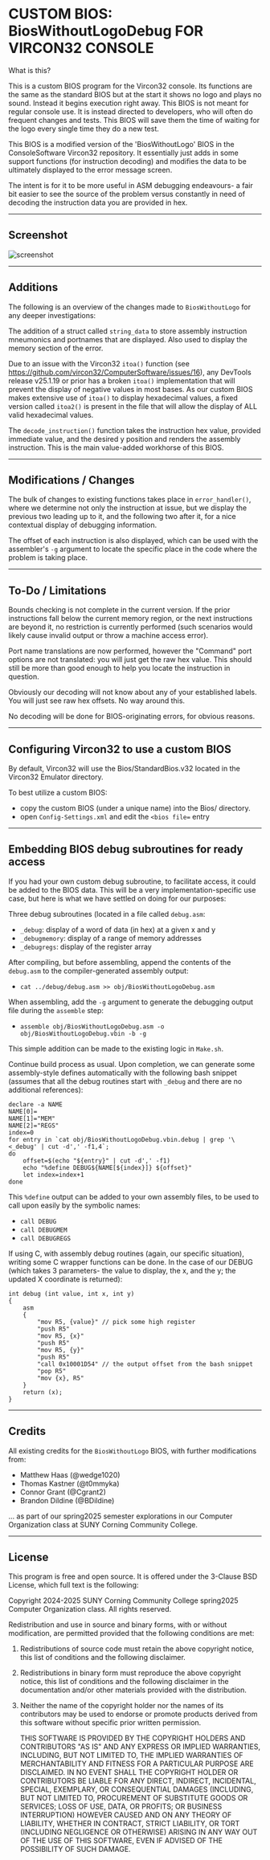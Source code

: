 # CUSTOM BIOS: BiosWithoutLogoDebug FOR VIRCON32 CONSOLE

What is this?

This is a custom BIOS program for the Vircon32 console. Its functions are
the same as the standard BIOS but at the start it shows no logo and plays
no sound. Instead it begins execution  right away. This BIOS is not meant
for regular console  use. It is instead directed to  developers, who will
often do frequent changes and tests. This BIOS will save them the time of
waiting for the logo every single time they do a new test.
    
This BIOS  is a  modified version  of the  'BiosWithoutLogo' BIOS  in the
ConsoleSoftware  Vircon32 repository.  It essentially  just adds  in some
support functions (for instruction decoding)  and modifies the data to be
ultimately displayed to the error message screen.

The intent  is for it  to be more useful  in ASM debugging  endeavours- a
fair bit  easier to see  the source of  the problem versus  constantly in
need of decoding the instruction data you are provided in hex.

-----------------------------------------------------------------------------

## Screenshot

![screenshot](Screenshot-BiosWithoutLogoDebug.png)

-----------------------------------------------------------------------------

## Additions

The following is an overview of the changes made to `BiosWithoutLogo` for
any deeper investigations:

The  addition  of  a  struct   called  `string_data`  to  store  assembly
instruction mneumonics  and portnames  that are  displayed. Also  used to
display the memory section of the error.

Due   to   an   issue   with  the   Vircon32   `itoa()`   function   (see
https://github.com/vircon32/ComputerSoftware/issues/16),   any   DevTools
release v25.1.19 or prior has  a broken `itoa()` implementation that will
prevent the display of negative values  in most bases. As our custom BIOS
makes extensive  use of `itoa()`  to display hexadecimal values,  a fixed
version  called `itoa2()`  is present  in the  file that  will allow  the
display of ALL valid hexadecimal values.

The  `decode_instruction()` function  takes  the  instruction hex  value,
provided  immediate value,  and the  desired y  position and  renders the
assembly  instruction. This  is the  main value-added  workhorse of  this
BIOS.

-----------------------------------------------------------------------------

## Modifications / Changes

The   bulk   of   changes   to  existing   functions   takes   place   in
`error_handler()`, where we determine not  only the instruction at issue,
but we display the  previous two leading up to it,  and the following two
after it, for a nice contextual display of debugging information.

The offset of each instruction is  also displayed, which can be used with
the assembler's  `-g` argument to locate  the specific place in  the code
where the problem is taking place.

-----------------------------------------------------------------------------

## To-Do / Limitations

Bounds  checking  is  not  complete   in  the  current  version.  If  the
prior  instructions fall  below the  current memory  region, or  the next
instructions are beyond  it, no restriction is  currently performed (such
scenarios would  likely cause  invalid output or  throw a  machine access
error).

Port  name translations  are now  performed, however  the "Command"  port
options are  not translated: you  will just get  the raw hex  value. This
should still be more than good  enough to help you locate the instruction
in question.

Obviously  our decoding  will  not  know about  any  of your  established
labels. You will just see raw hex offsets. No way around this.

No  decoding  will  be  done for  BIOS-originating  errors,  for  obvious
reasons.

-----------------------------------------------------------------------------

## Configuring Vircon32 to use a custom BIOS

By default,  Vircon32 will use  the Bios/StandardBios.v32 located  in the
Vircon32 Emulator directory.

To best utilize a custom BIOS:

* copy the custom BIOS (under a unique name) into the Bios/ directory.
* open `Config-Settings.xml` and edit the  `<bios file=` entry

-----------------------------------------------------------------------------

## Embedding BIOS debug subroutines for ready access

If  you had  your  own  custom debug  subroutine,  to facilitate  access,
it   could  be   added  to   the  BIOS   data.  This   will  be   a  very
implementation-specific use  case, but  here is what  we have  settled on
doing for our purposes:

Three debug subroutines (located in a file called `debug.asm`:
* `_debug`: display of a word of data (in hex) at a given x and y
* `_debugmemory`: display of a range of memory addresses
* `_debugregs`: display of the register array
    
After  compiling,  but before  assembling,  append  the contents  of  the
`debug.asm` to the compiler-generated assembly output:

* `cat ../debug/debug.asm >> obj/BiosWithoutLogoDebug.asm`

When assembling, add  the `-g` argument to generate  the debugging output
file during the `assemble` step:

* `assemble obj/BiosWithoutLogoDebug.asm -o obj/BiosWithoutLogoDebug.vbin -b -g`

This simple addition can be made to the existing logic in `Make.sh`.

Continue build  process as usual.  Upon completion, we can  generate some
assembly-style  defines automatically  with  the  following bash  snippet
(assumes that all the debug routines start with `_debug` and there are no
additional references):

```
declare -a NAME
NAME[0]=
NAME[1]="MEM"
NAME[2]="REGS"
index=0
for entry in `cat obj/BiosWithoutLogoDebug.vbin.debug | grep '\<_debug' | cut -d',' -f1,4`;
do
    offset=$(echo "${entry}" | cut -d',' -f1)
    echo "%define DEBUG${NAME[${index}]} ${offset}"
    let index=index+1
done
```
    
This `%define` output can be added to your own assembly files, to be used
to call upon easily by the symbolic names:

* `call DEBUG`
* `call DEBUGMEM`
* `call DEBUGREGS`

If using C, with assembly debug routines (again, our specific situation),
writing some C  wrapper functions can be  done. In the case  of our DEBUG
(which takes 3  parameters- the value to  display, the x, and  the y; the
updated X coordinate is returned):

```
int debug (int value, int x, int y)
{
    asm
    {
        "mov R5, {value}" // pick some high register
        "push R5"
        "mov R5, {x}"
        "push R5"
        "mov R5, {y}"
        "push R5"
        "call 0x10001D54" // the output offset from the bash snippet
        "pop R5"
        "mov {x}, R5"
    }
    return (x);
}
```

-----------------------------------------------------------------------------

## Credits

All  existing  credits  for  the  `BiosWithoutLogo`  BIOS,  with  further
modifications from:

* Matthew Haas (@wedge1020)
* Thomas Kastner (@t0mmyka)
* Connor Grant (@Cgrant2)
* Brandon Dildine (@BDildine)

...  as part  of our  spring2025  semester explorations  in our  Computer
Organization class at SUNY Corning Community College.

-----------------------------------------------------------------------------

## License

This program  is free and open  source. It is offered  under the 3-Clause
BSD License, which full text is the following:
    
Copyright 2024-2025  SUNY Corning  Community College  spring2025 Computer
Organization class. All rights reserved.
    
Redistribution  and use  in  source  and binary  forms,  with or  without
modification, are  permitted provided  that the following  conditions are
met:
    
1. Redistributions of source code must retain the above copyright notice,
this list of conditions and the following disclaimer.
    
2.  Redistributions in  binary form  must reproduce  the above  copyright
notice,  this list  of conditions  and  the following  disclaimer in  the
documentation and/or other materials provided with the distribution.
    
3.  Neither  the name  of  the  copyright holder  nor  the  names of  its
contributors may be used to endorse or promote products derived from this
software without specific prior written permission.
    
    THIS SOFTWARE IS PROVIDED BY THE COPYRIGHT HOLDERS AND
    CONTRIBUTORS "AS IS" AND ANY EXPRESS OR IMPLIED WARRANTIES,
    INCLUDING, BUT NOT LIMITED TO, THE IMPLIED WARRANTIES OF
    MERCHANTABILITY AND FITNESS FOR A PARTICULAR PURPOSE ARE
    DISCLAIMED. IN NO EVENT SHALL THE COPYRIGHT HOLDER OR
    CONTRIBUTORS BE LIABLE FOR ANY DIRECT, INDIRECT, INCIDENTAL,
    SPECIAL, EXEMPLARY, OR CONSEQUENTIAL DAMAGES (INCLUDING, BUT
    NOT LIMITED TO, PROCUREMENT OF SUBSTITUTE GOODS OR SERVICES;
    LOSS OF USE, DATA, OR PROFITS; OR BUSINESS INTERRUPTION)
    HOWEVER CAUSED AND ON ANY THEORY OF LIABILITY, WHETHER IN
    CONTRACT, STRICT LIABILITY, OR TORT (INCLUDING NEGLIGENCE OR
    OTHERWISE) ARISING IN ANY WAY OUT OF THE USE OF THIS SOFTWARE,
    EVEN IF ADVISED OF THE POSSIBILITY OF SUCH DAMAGE.
